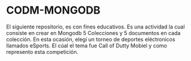 # CODM-MONGODB
El siguiente repositorio, es con fines educativos. Es una actividad la cual consiste en crear en Mongodb 5 Colecciones y 5 documentos en cada colección. En esta ocasión, elegí un torneo de deportes eléctronicos llamados eSports. El cúal el tema fue Call of Dutty Mobiel y como represento esta competición. 
